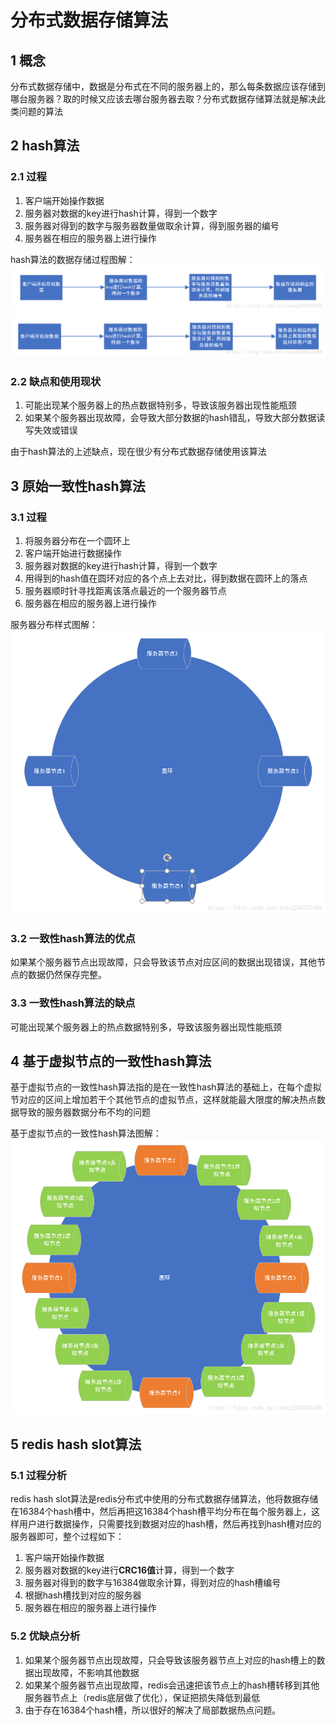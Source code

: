 # 分布式数据存储算法

## 1 概念

分布式数据存储中，数据是分布式在不同的服务器上的，那么每条数据应该存储到哪台服务器？取的时候又应该去哪台服务器去取？分布式数据存储算法就是解决此类问题的算法

## 2 hash算法

### 2.1 过程

1. 客户端开始操作数据
2. 服务器对数据的key进行hash计算，得到一个数字
3. 服务器对得到的数字与服务器数量做取余计算，得到服务器的编号
4. 服务器在相应的服务器上进行操作

hash算法的数据存储过程图解：
![这里写图片描述](./img/20180401061459902)
![这里写图片描述](img/20180401061510981)

### 2.2 缺点和使用现状

1. 可能出现某个服务器上的热点数据特别多，导致该服务器出现性能瓶颈
2. 如果某个服务器出现故障，会导致大部分数据的hash错乱，导致大部分数据读写失效或错误

由于hash算法的上述缺点，现在很少有分布式数据存储使用该算法

## 3 原始一致性hash算法

### 3.1 过程

1. 将服务器分布在一个圆环上
2. 客户端开始进行数据操作
3. 服务器对数据的key进行hash计算，得到一个数字
4. 用得到的hash值在圆环对应的各个点上去对比，得到数据在圆环上的落点
5. 服务器顺时针寻找距离该落点最近的一个服务器节点
6. 服务器在相应的服务器上进行操作

服务器分布样式图解：
![这里写图片描述](./img/20180401063206832)

### 3.2 一致性hash算法的优点

如果某个服务器节点出现故障，只会导致该节点对应区间的数据出现错误，其他节点的数据仍然保存完整。

### 3.3 一致性hash算法的缺点

可能出现某个服务器上的热点数据特别多，导致该服务器出现性能瓶颈

## 4 基于虚拟节点的一致性hash算法

基于虚拟节点的一致性hash算法指的是在一致性hash算法的基础上，在每个虚拟节对应的区间上增加若干个其他节点的虚拟节点，这样就能最大限度的解决热点数据导致的服务器数据分布不均的问题

基于虚拟节点的一致性hash算法图解：
![这里写图片描述](./img/20180401064609897)

## 5 redis hash slot算法

### 5.1 过程分析

redis hash slot算法是redis分布式中使用的分布式数据存储算法，他将数据存储在16384个hash槽中，然后再把这16384个hash槽平均分布在每个服务器上，这样用户进行数据操作，只需要找到数据对应的hash槽，然后再找到hash槽对应的服务器即可，整个过程如下：

1. 客户端开始操作数据
2. 服务器对数据的key进行**CRC16值**计算，得到一个数字
3. 服务器对得到的数字与16384做取余计算，得到对应的hash槽编号
4. 根据hash槽找到对应的服务器
5. 服务器在相应的服务器上进行操作

### 5.2 优缺点分析

1. 如果某个服务器节点出现故障，只会导致该服务器节点上对应的hash槽上的数据出现故障，不影响其他数据
2. 如果某个服务器节点出现故障，redis会迅速把该节点上的hash槽转移到其他服务器节点上（redis底层做了优化），保证把损失降低到最低
3. 由于存在16384个hash槽，所以很好的解决了局部数据热点问题。